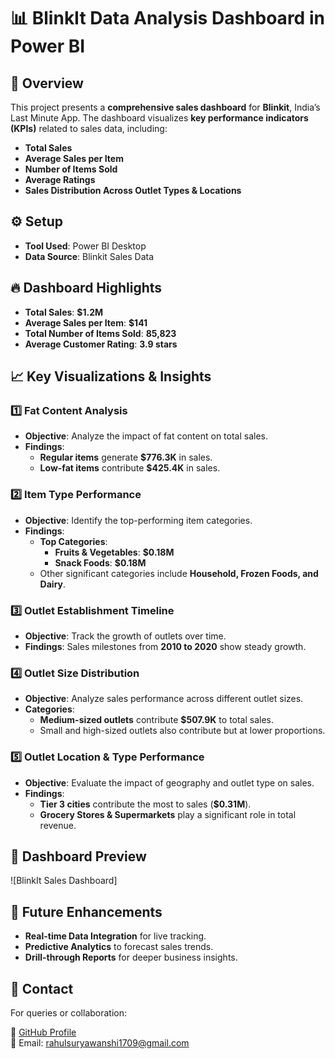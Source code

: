 # 📊 BlinkIt Data Analysis Dashboard in Power BI  

## 🏪 Overview  
This project presents a **comprehensive sales dashboard** for **Blinkit**, India’s Last Minute App. The dashboard visualizes **key performance indicators (KPIs)** related to sales data, including:  
- **Total Sales**  
- **Average Sales per Item**  
- **Number of Items Sold**  
- **Average Ratings**  
- **Sales Distribution Across Outlet Types & Locations**  

## ⚙️ Setup  
- **Tool Used**: Power BI Desktop  
- **Data Source**: Blinkit Sales Data  

## 🔥 Dashboard Highlights  
- **Total Sales**: **$1.2M**  
- **Average Sales per Item**: **$141**  
- **Total Number of Items Sold**: **85,823**  
- **Average Customer Rating**: **3.9 stars**  

## 📈 Key Visualizations & Insights  

### **1️⃣ Fat Content Analysis**  
- **Objective**: Analyze the impact of fat content on total sales.  
- **Findings**:  
  - **Regular items** generate **$776.3K** in sales.  
  - **Low-fat items** contribute **$425.4K** in sales.  

### **2️⃣ Item Type Performance**  
- **Objective**: Identify the top-performing item categories.  
- **Findings**:  
  - **Top Categories**:  
    - **Fruits & Vegetables**: **$0.18M**  
    - **Snack Foods**: **$0.18M**  
  - Other significant categories include **Household, Frozen Foods, and Dairy**.  

### **3️⃣ Outlet Establishment Timeline**  
- **Objective**: Track the growth of outlets over time.  
- **Findings**: Sales milestones from **2010 to 2020** show steady growth.  

### **4️⃣ Outlet Size Distribution**  
- **Objective**: Analyze sales performance across different outlet sizes.  
- **Categories**:  
  - **Medium-sized outlets** contribute **$507.9K** to total sales.  
  - Small and high-sized outlets also contribute but at lower proportions.  

### **5️⃣ Outlet Location & Type Performance**  
- **Objective**: Evaluate the impact of geography and outlet type on sales.  
- **Findings**:  
  - **Tier 3 cities** contribute the most to sales (**$0.31M**).  
  - **Grocery Stores & Supermarkets** play a significant role in total revenue.  
## 📸 Dashboard Preview  
![BlinkIt Sales Dashboard]

## 🚀 Future Enhancements  
- **Real-time Data Integration** for live tracking.  
- **Predictive Analytics** to forecast sales trends.  
- **Drill-through Reports** for deeper business insights.  

## 📩 Contact  
For queries or collaboration:  

🔗 [GitHub Profile](https://github.com/rahulsuryawanshi5555)  
📧 Email: rahulsuryawanshi1709@gmail.com
